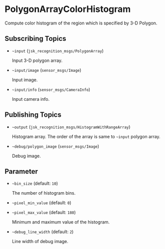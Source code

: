 # PolygonArrayColorHistogram

Compute color histogram of the region which is specified by 3-D Polygon.

## Subscribing Topics
* `~input` (`jsk_recognition_msgs/PolygonArray`)

  Input 3-D polygon array.
* `~input/image` (`sensor_msgs/Image`)

  Input image.
* `~input/info` (`sensor_msgs/CameraInfo`)

  Input camera info.

## Publishing Topics
* `~output` (`jsk_recognition_msgs/HistogramWithRangeArray`)

  Histogram array. The order of the array is same to `~input` polygon array.

* `~debug/polygon_image` (`sensor_msgs/Image`)

  Debug image.

## Parameter
* `~bin_size` (default: `10`)

  The number of histogram bins.

* `~pixel_min_value` (default: `0`)
* `~pixel_max_value` (default: `180`)

  Minimum and maximum value of the histogram.

* `~debug_line_width` (default: `2`)

  Line width of debug image.
